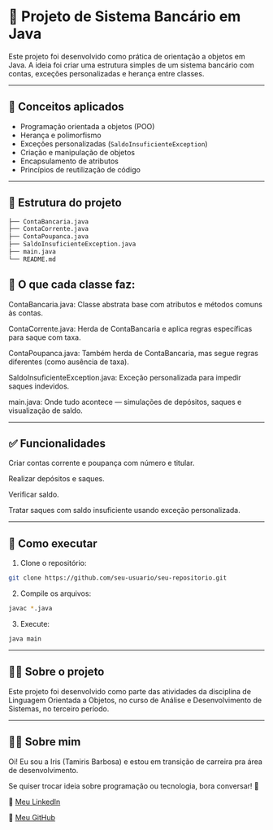 # 💸 Projeto de Sistema Bancário em Java

Este projeto foi desenvolvido como prática de orientação a objetos em Java. A ideia foi criar uma estrutura simples de um sistema bancário com contas, exceções personalizadas e herança entre classes.

---

## 🧠 Conceitos aplicados

- Programação orientada a objetos (POO)
- Herança e polimorfismo
- Exceções personalizadas (`SaldoInsuficienteException`)
- Criação e manipulação de objetos
- Encapsulamento de atributos
- Princípios de reutilização de código

---

## 📁 Estrutura do projeto

```bash
├── ContaBancaria.java
├── ContaCorrente.java
├── ContaPoupanca.java
├── SaldoInsuficienteException.java
├── main.java
└── README.md
```

## 📌 O que cada classe faz:
ContaBancaria.java: Classe abstrata base com atributos e métodos comuns às contas.

ContaCorrente.java: Herda de ContaBancaria e aplica regras específicas para saque com taxa.

ContaPoupanca.java: Também herda de ContaBancaria, mas segue regras diferentes (como ausência de taxa).

SaldoInsuficienteException.java: Exceção personalizada para impedir saques indevidos.

main.java: Onde tudo acontece — simulações de depósitos, saques e visualização de saldo.

---

## ✅ Funcionalidades
Criar contas corrente e poupança com número e titular.

Realizar depósitos e saques.

Verificar saldo.

Tratar saques com saldo insuficiente usando exceção personalizada.

---

## 🚀 Como executar
1. Clone o repositório:
```bash
git clone https://github.com/seu-usuario/seu-repositorio.git 
```

2. Compile os arquivos:
```bash
javac *.java
```

3. Execute:
```bash
java main
```

---

## 👩‍💻 Sobre o projeto
Este projeto foi desenvolvido como parte das atividades da disciplina de Linguagem Orientada a Objetos, no curso de Análise e Desenvolvimento de Sistemas, no terceiro período.

---

## 💁‍♀️ Sobre mim
Oi! Eu sou a Iris (Tamiris Barbosa) e estou em transição de carreira pra área de desenvolvimento.

Se quiser trocar ideia sobre programação ou tecnologia, bora conversar! 🤝

🔗 [Meu LinkedIn](https://www.linkedin.com/in/tamirisrodriguesbarbosa)

🐙 [Meu GitHub](https://github.com/tamirisrbarbosa)




